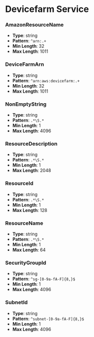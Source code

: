 # Devicefarm Service

### AmazonResourceName
- **Type**: string
- **Pattern**: `^arn:.+`
- **Min Length**: 32
- **Max Length**: 1011

### DeviceFarmArn
- **Type**: string
- **Pattern**: `^arn:aws:devicefarm:.+`
- **Min Length**: 32
- **Max Length**: 1011

### NonEmptyString
- **Type**: string
- **Pattern**: `.*\S.*`
- **Min Length**: 1
- **Max Length**: 4096

### ResourceDescription
- **Type**: string
- **Pattern**: `.*\S.*`
- **Min Length**: 1
- **Max Length**: 2048

### ResourceId
- **Type**: string
- **Pattern**: `.*\S.*`
- **Min Length**: 1
- **Max Length**: 128

### ResourceName
- **Type**: string
- **Pattern**: `.*\S.*`
- **Min Length**: 1
- **Max Length**: 64

### SecurityGroupId
- **Type**: string
- **Pattern**: `^sg-[0-9a-fA-F]{8,}$`
- **Min Length**: 1
- **Max Length**: 4096

### SubnetId
- **Type**: string
- **Pattern**: `^subnet-[0-9a-fA-F]{8,}$`
- **Min Length**: 1
- **Max Length**: 4096

